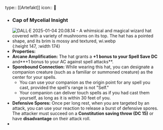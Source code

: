 type:: [[Artefakt]] 
icon:: 💍

- ### **Cap of Mycelial Insight**
- ![DALL·E 2025-01-04 20.08.14 - A whimsical and magical wizard hat covered with a variety of mushrooms on its top. The hat has a pointed shape, and its brim is mossy and textured, wi.webp](../assets/DALL·E_2025-01-04_20.08.14_-_A_whimsical_and_magical_wizard_hat_covered_with_a_variety_of_mushrooms_on_its_top._The_hat_has_a_pointed_shape,_and_its_brim_is_mossy_and_textured,_wi_1736017826236_0.webp){:height 147, :width 174}
- **Properties:**
- **Arcane Amplification:**
  The hat grants a **+1 bonus to your Spell Save DC** and**+1 bonus to your AC against spell attacks**.
- **Sporebound Connection:**
  While wearing this hat, you can designate a companion creature (such as a familiar or summoned creature) as the center for your spells.
	- You can use your companion as the origin point for any spell you cast, provided the spell's range is not "Self."
	- Your companion can deliver touch spells as if you had cast them yourself, as long as it is within 30 feet of you.
- **Defensive Spores:**
  Once per long rest, when you are targeted by an attack, you can use your reaction to release a burst of defensive spores. The attacker must succeed on a **Constitution saving throw (DC 15)** or have **disadvantage** on their attack roll.
-